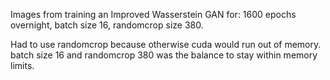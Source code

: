 Images from training an Improved Wasserstein GAN for: 1600 epochs overnight, batch size 16, randomcrop size 380.

Had to use randomcrop because otherwise cuda would run out of memory. batch size 16 and randomcrop 380 was the balance to stay within memory limits.
